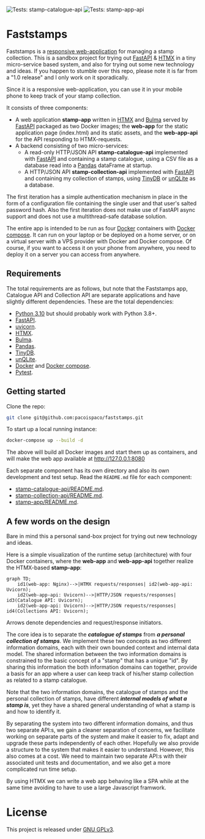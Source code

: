 ![Tests: stamp-catalogue-api](https://github.com/pacoispaco/faststamps/actions/workflows/test-stamp-catalogue-api.yaml/badge.svg)
![Tests: stamp-app-api](https://github.com/pacoispaco/faststamps/actions/workflows/test-stamp-app-api.yaml/badge.svg)

# Faststamps

Faststamps is a [responsive web-application](https://en.wikipedia.org/wiki/Responsive_web_design) for managing a stamp collection. This is a sandbox project for trying out [FastAPI](https://fastapi.tiangolo.com/) & [HTMX](https://htmx.org/) in a tiny micro-service based system, and also for trying out some new technology and ideas. If you happen to stumble over this repo, please note it is far from a "1.0 release" and I only work on it sporadically.

Since it is a responsive web-application, you can use it in your mobile phone to keep track of your stamp collection.

It consists of three components:

  * A web application **stamp-app** written in [HTMX](https://htmx.org/) and [Bulma](https://bulma.io/) served by [FastAPI](https://fastapi.tiangolo.com/) packaged as two Docker images; the **web-app** for the static application page (index.html) and its static assets, and the **web-app-api** for the API responding to HTMX-requests.
  * A backend consisting of two micro-services:
    * A read-only HTTP/JSON API **stamp-catalogue-api** implemented with [FastAPI](https://fastapi.tiangolo.com/) and containing a stamp catalogue, using a CSV file as a database read into a [Pandas](https://pandas.pydata.org/) dataFrame at startup.
    * A HTTP/JSON API **stamp-collection-api** implemented with [FastAPI](https://fastapi.tiangolo.com/) and containing my collection of stamps, using [TinyDB](https://tinydb.readthedocs.io) or [unQLite](https://unqlite.org/) as a database.

The first iteration has a simple authentication mechanism in place in the form of a configuration file containing the single user and that user's salted password hash. Also the first iteration does not make use of FastAPI async support and does not use a multithread-safe database solution.

The entire app is intended to be run as four [Docker](https://www.docker.com) containers with [Docker compose](https://docs.docker.com/compose/). It can run on your laptop or be deployed on a home server, or on a virtual server with a VPS provider with Docker and Docker compose. Of course, if you want to access it on your phone from anywhere, you need to deploy it on a server you can access from anywhere.

## Requirements

The total requirements are as follows, but note that the Faststamps app, Catalogue API and Collection API are separate applications and have slightly different dependencies. These are the total dependencies:

 * [Python 3.10](https://www.python.org/) but should probably work with Python 3.8+.
 * [FastAPI](https://fastapi.tiangolo.com/).
 * [uvicorn](https://www.uvicorn.org).
 * [HTMX](https://htmx.org/).
 * [Bulma](https://bulma.io/).
 * [Pandas](https://pandas.pydata.org/).
 * [TinyDB](https://tinydb.readthedocs.io).
 * [unQLite](https://unqlite.org/).
 * [Docker](https://www.docker.com) and [Docker compose](https://docs.docker.com/compose/).
 * [Pytest](https://docs.pytest.org).

## Getting started

Clone the repo:
```bash
git clone git@github.com:pacoispaco/faststamps.git
```

To start up a local running instance:
```bash
docker-compose up --build -d
```
The above will build all Docker images and start them up as containers, and will make the web app
available at http://127.0.0.1:8080

Each separate component has its own directory and also its own development and test setup. Read the `README.md` file for each component:

 * [stamp-catalogue-api/README.md](stamp-catalogue-api/README.md).
 * [stamp-collection-api/README.md](stamp-collection-api/README.md).
 * [stamp-app/README.md](stamp-app/README.md).

## A few words on the design

Bare in mind this a personal sand-box project for trying out new technology and ideas.

Here is a simple visualization of the runtime setup (architecture) with four Docker containers, where the **web-app** and **web-app-api** together realize the HTMX-based **stamp-app**:

```mermaid
graph TD;
    id1(web-app: Nginx)-->|HTMX requests/responses| id2(web-app-api: Uvicorn);
    id2(web-app-api: Uvicorn)-->|HTTP/JSON requests/responses| id3(Catalogue API: Uvicorn);
    id2(web-app-api: Uvicorn)-->|HTTP/JSON requests/responses| id4(Collections API: Uvicorn);
```

Arrows denote dependencies and request/response initiators.

The core idea is to separate the _**catalogue of stamps**_ from _**a personal collection of stamps**_. We implement these two concepts as two different information domains, each with their own bounded context and internal data model. The shared information between the two information domains is constrained to the basic concept of a "stamp" that has a unique "id". By sharing this information the both information domains can together, provide a basis for an app where a user can keep track of his/her stamp collection as related to a stamp catalogue.

Note that the two information domains, the catalogue of stamps and the personal collection of stamps, have different _**internal models of what a stamp is**_, yet they have a shared general understanding of what a stamp is and how to identify it.

By separating the system into two different information domains, and thus two separate API:s, we gain a cleaner separation of concerns, we facilitate working on separate parts of the system and make it easier to fix, adapt and upgrade these parts independently of each other. Hopefully we also provide a structure to the system that makes it easier to understand. However, this also comes at a cost. We need to maintain two separate API:s with their associated unit tests and documentation, and we also get a more complicated run time setup.

By using HTMX we can write a web app behaving like a SPA while at the same time avoiding to have to use a large Javascript framwork.

# License

This project is released under [GNU GPLv3](LICENSE.TXT).

